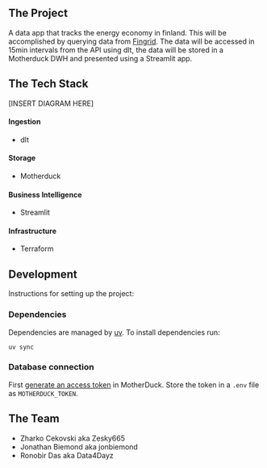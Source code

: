 ## The Project 
A data app that tracks the energy economy in finland. This will be accomplished by 
querying data from [Fingrid](https://data.fingrid.fi/en/datasets).
The data will be accessed in 15min intervals from the API using dlt, 
the data will be stored in a Motherduck DWH and presented using a Streamlit app. 

## The Tech Stack

[INSERT DIAGRAM HERE]

#### Ingestion
- dlt

#### Storage
- Motherduck

#### Business Intelligence
- Streamlit

#### Infrastructure 
- Terraform

## Development

Instructions for setting up the project:

### Dependencies

Dependencies are managed by [uv](https://docs.astral.sh/uv/).
To install dependencies run:
```shell
uv sync
```

### Database connection

First [generate an access token](https://motherduck.com/docs/key-tasks/authenticating-and-connecting-to-motherduck/authenticating-to-motherduck/) in MotherDuck.
Store the token in a `.env` file as `MOTHERDUCK_TOKEN`.

## The Team
 - Zharko Cekovski aka Zesky665
 - Jonathan Biemond aka jonbiemond
 - Ronobir Das aka Data4Dayz
